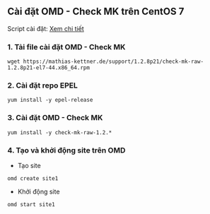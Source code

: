 ## Cài đặt OMD - Check MK trên CentOS 7

Script cài đặt: [Xem chi tiết](https://gist.github.com/hoangdh/f5894b682d984a9d7e8f4818d63fcc0c)

### 1. Tải file cài đặt OMD - Check MK

```
wget https://mathias-kettner.de/support/1.2.8p21/check-mk-raw-1.2.8p21-el7-44.x86_64.rpm
```

### 2. Cài đặt repo EPEL

```
yum install -y epel-release
```

### 3. Cài đặt OMD - Check MK

```
yum install -y check-mk-raw-1.2.*
```

### 4. Tạo và khởi động site trên OMD

- Tạo site

```
omd create site1
```

- Khởi động site

```
omd start site1
```